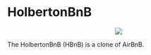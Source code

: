 # HolbertonBnB

<p align="center">
  <img src="https://holbertonintranet.s3.amazonaws.com/uploads/medias/2018/6/65f4a1dd9c51265f49d0.png?X-Amz-Algorithm=AWS4-HMAC-SHA256&X-Amz-Credential=AKIAJIMMWEC6CH2PXSCQ%2F20190213%2Fus-east-1%2Fs3%2Faws4_request&X-Amz-Date=20190213T210158Z&X-Amz-Expires=86400&X-Amz-SignedHeaders=host&X-Amz-Signature=8449d4b76faa5a1fc3421f5c42bdd8d6bf97eb997e2c5205ade6f1951418251c">
</p>

The HolbertonBnB (HBnB) is a clone of AirBnB.
